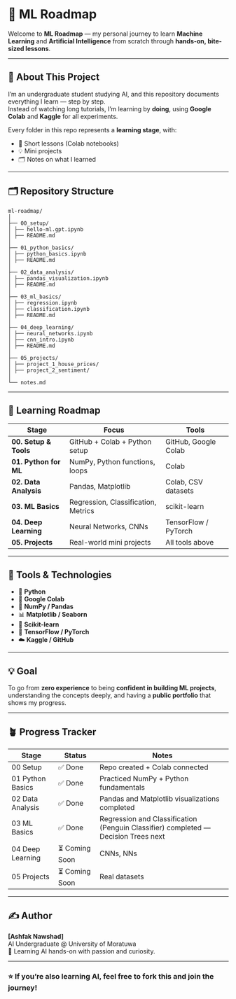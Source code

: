 # 🧠 ML Roadmap

Welcome to **ML Roadmap** — my personal journey to learn **Machine Learning** and **Artificial Intelligence** from scratch through **hands-on, bite-sized lessons**.

---

## 🚀 About This Project

I’m an undergraduate student studying AI, and this repository documents everything I learn — step by step.  
Instead of watching long tutorials, I’m learning by **doing**, using **Google Colab** and **Kaggle** for all experiments.

Every folder in this repo represents a **learning stage**, with:
- 📘 Short lessons (Colab notebooks)
- 💡 Mini projects
- 🗂️ Notes on what I learned

---

## 🗂️ Repository Structure
```
ml-roadmap/
│
├── 00_setup/
│ ├── hello-ml.gpt.ipynb
│ ├── README.md
│
├── 01_python_basics/
│ ├── python_basics.ipynb
│ ├── README.md
│
├── 02_data_analysis/
│ ├── pandas_visualization.ipynb
│ ├── README.md
│
├── 03_ml_basics/
│ ├── regression.ipynb
│ ├── classification.ipynb
│ ├── README.md
│
├── 04_deep_learning/
│ ├── neural_networks.ipynb
│ ├── cnn_intro.ipynb
│ ├── README.md
│
├── 05_projects/
│ ├── project_1_house_prices/
│ ├── project_2_sentiment/
│
└── notes.md

```


---

## 🧩 Learning Roadmap

| Stage | Focus | Tools |
|-------|--------|-------|
| **00. Setup & Tools** | GitHub + Colab + Python setup | GitHub, Google Colab |
| **01. Python for ML** | NumPy, Python functions, loops | Colab |
| **02. Data Analysis** | Pandas, Matplotlib | Colab, CSV datasets |
| **03. ML Basics** | Regression, Classification, Metrics | scikit-learn |
| **04. Deep Learning** | Neural Networks, CNNs | TensorFlow / PyTorch |
| **05. Projects** | Real-world mini projects | All tools above |

---

## 🧰 Tools & Technologies

- 🐍 **Python**
- 📓 **Google Colab**
- 🧮 **NumPy / Pandas**
- 📊 **Matplotlib / Seaborn**
- 🤖 **Scikit-learn**
- 🧠 **TensorFlow / PyTorch**
- ☁️ **Kaggle / GitHub**

---

## 💡 Goal

To go from **zero experience** to being **confident in building ML projects**, understanding the concepts deeply, and having a **public portfolio** that shows my progress.

---

## 🪴 Progress Tracker

| Stage | Status | Notes |
|--------|---------|--------|
| 00 Setup | ✅ Done | Repo created + Colab connected |
| 01 Python Basics | ✅ Done | Practiced NumPy + Python fundamentals |
| 02 Data Analysis | ✅ Done | Pandas and Matplotlib visualizations completed |
| 03 ML Basics | ✅ Done | Regression and Classification (Penguin Classifier) completed — Decision Trees next |
| 04 Deep Learning | ⏳ Coming Soon | CNNs, NNs |
| 05 Projects | ⏳ Coming Soon | Real datasets |


---

## ✍️ Author
**[Ashfak Nawshad]**  
AI Undergraduate @ University of Moratuwa  
📘 Learning AI hands-on with passion and curiosity.

---

### ⭐ If you’re also learning AI, feel free to fork this and join the journey!




